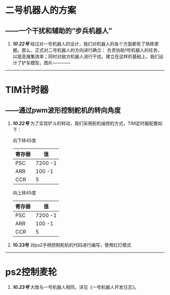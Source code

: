 # **二号机器人的方案**
## ——一个干扰和辅助的“步兵机器人”
1. ***10.22号*** 经过对一号机器人的设计，我们对机器人的各个方面都有了熟练掌握。那么，正式对二号机器人的方向进行确立：
负责协助1号机器人的任务，以提高搜集效率；同时对敌方机器人进行干扰。建立在这样的基础上，我们设计了铲车模型，图片————
  
***
# **TIM计时器**
## ——通过pwm波形控制舵机的转向角度
1. ***10.22号*** 为了实现铲斗的转动，我们采用舵机操控的方式，TIM定时器配置如下：
  
    向下转45度

    | 寄存器 | 值       |
    |-----|---------|
    | PSC | 7200 -1 |
    | ARR | 100 -1  |
    | CCR | 5       |
      
    向上转45度  
    
    | 寄存器 | 值       |
    |-----|---------|
    | PSC | 7200 -1 |
    | ARR | 100 -1  |
    | CCR | 5       |  

2. **10.23号** 对ps2手柄控制舵机的代码进行编写，使用红灯模式

*** 

# **ps2控制麦轮**
1. ***10.23号*** 大致与一号机器人相同，详见《一号机器人开发日志》。